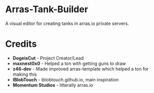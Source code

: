 # Arras-Tank-Builder
A visual editor for creating tanks in arras.io private servers.

# Credits
- **DogeisCut** - Project Creator/Lead
- **maxnest0x0** - Helped a ton with getting guns to draw
- **z46-dev** - Made improved arras-template which helped a ton for making this
- **IBlobTouch** - iblobtouch.github.io, main inspiration
- **Momentum Studios** - litterally arras.io

